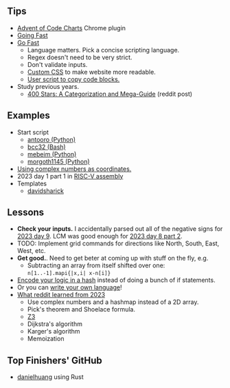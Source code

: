 
Tips
--------------------------------------------------------------------------------
- [Advent of Code Charts](https://chromewebstore.google.com/detail/advent-of-code-charts/ipbomkmbokofodhhjpipflmdplipblbe) Chrome plugin
- [Going Fast](https://kevinyap.ca/2019/12/going-fast-in-advent-of-code/)
- [Go Fast](https://gist.github.com/mcpower/87427528b9ba5cac6f0c679370789661)
    - Language matters. Pick a concise scripting language.
    - Regex doesn't need to be very strict.
    - Don't validate inputs.
    - [Custom CSS](https://gist.github.com/mcpower/e224e66699a3bfe774e9eee2fe43bb8a) to make website more readable.
    - [User script to copy code blocks.](https://gist.github.com/mcpower/87427528b9ba5cac6f0c679370789661?permalink_comment_id=4392058#gistcomment-4392058)
- Study previous years.
    - [400 Stars: A Categorization and Mega-Guide](https://www.reddit.com/r/adventofcode/comments/17f80kk/400_stars_a_categorization_and_megaguide/) (reddit post)


Examples
--------------------------------------------------------------------------------
- Start script
    - [antooro (Python)](https://github.com/antooro/advent-of-code-2019/blob/0f730756c2ee010ba062bf58879bae503ac41e7c/startDay.py)
    - [bcc32 (Bash)](https://github.com/bcc32/advent-of-code/blob/main/start.sh)
    - [mebeim (Python)](https://github.com/mebeim/aoc/blob/d41d8d16c362706cc0c83281f70637fd31771b9d/utils/advent.py)
    - [morgoth1145 (Python)](https://github.com/morgoth1145/advent-of-code/blob/f3f6c1160948edc476b3f7f7abf7c0d2da324466/lib/aoc.py)
- [Using complex numbers as coordinates.](https://github.com/rabuf/advent-of-code/blob/a21f1b84785f198c7c28975fdb7f8a184d374019/python/aoc2023/day18.py)
- 2023 day 1 part 1 in [RISC-V assembly](https://gitlab.com/paulmkennedy/aoc/-/blob/master/2023/day01/risc-v/part1.S)
- Templates
    - [davidsharick](https://gitlab.com/davidsharick/advent-of-code-2023/-/blob/main/skel.py?ref_type=heads)


Lessons
--------------------------------------------------------------------------------
- **Check your inputs.** I accidentally parsed out all of the negative signs for [2023 day 9](https://adventofcode.com/2023/day/9). LCM was good enough for [2023 day 8 part 2](https://adventofcode.com/2023/day/8).
- TODO: Implement grid commands for directions like North, South, East, West, etc.
- **Get good.**. Need to get beter at coming up with stuff on the fly, e.g.
    - Subtracting an array from itself shifted over one: `n[1..-1].mapi{|x,i| x-n[i]}`
- [Encode your logic in a hash](https://github.com/Evgenus/advent-of-code/blob/0f53db49d485d2a9884ac3fee2d86d8e88dbdda8/2023/16/main.py#L12) instead of doing a bunch of if statements.
- Or you can [write your own language](https://www.uiua.org/pad?src=0_7_0__JCBPLi4uLiMuLi4uCiQgTy5PTyMuLi4uIwokIC4uLi4uIyMuLi4KJCBPTy4jTy4uLi5PCiQgLk8uLi4uLk8jLgokIE8uIy4uTy4jLiMKJCAuLk8uLiNPLi5PCiQgLi4uLi4uLk8uLgokICMuLi4uIyMjLi4KJCAjT08uLiMuLi4uCgpSb2xsIOKGkCDiiaHijZziipzilqHiiLXijZzCsOKWoSjiio_ijZYuKeKJoDIuCkxvYWQg4oaQIC8r4pmt4omhKMOXKzHih6Hip7suPTApCuKKnOKImOKJoDMu4oqbCjpMb2FkIFJvbGwu4omh4oeM4o2JICMgcGFydCAxCgrijaLiioMo4o2lKOKJoeKHjOKNiVJvbGwpNHziioI64pahKSjCrOKIiuKWoSk6W10KK-KXv-KIqSgtOiniioMo4ouF4qe7fCwxZTku4oqX4pahfOKLheKImCkK4oqQTG9hZOKKjyAjIHBhcnQgMgo=)!
- [What reddit learned from 2023](https://www.reddit.com/r/adventofcode/comments/18qntwl/what_have_you_learned_this_year/)
    - Use complex numbers and a hashmap instead of a 2D array.
    - Pick's theorem and Shoelace formula.
    - [Z3](https://microsoft.github.io/z3guide/programming/Z3%20Python%20-%20Readonly/Introduction/)
    - Dijkstra's algorithm
    - Karger's algorithm
    - Memoization


Top Finishers' GitHub
--------------------------------------------------------------------------------
- [danielhuang](https://github.com/danielhuang/aoc-2023) using Rust

